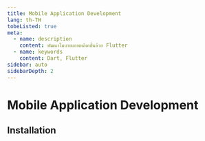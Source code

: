 ```yaml
---
title: Mobile Application Development
lang: th-TH
tobeListed: true
meta:
  - name: description
    content: พัฒนาโมบายแอพพลิเคชั่นด้วย Flutter
  - name: keywords
    content: Dart, Flutter
sidebar: auto
sidebarDepth: 2
---
```


# Mobile Application Development

## Installation

